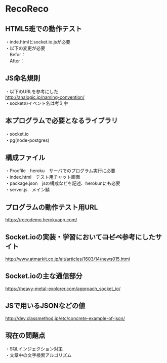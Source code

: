 ﻿# RecoReco

## HTML5班での動作テスト  
・inde.htmlとsocket.io.jsが必要  
・以下の変更が必要  
　Befor：<script type="text/javascript" src="/socket.io/socket.io.js"></script>  
　After：<script type="text/javascript" src="socket.io.jsファイルが有るディレクトリ"></script>  

## JS命名規則
・以下のURLを参考にした  
http://analogic.jp/naming-convention/  
・socketのイベント名は考え中  

## 本プログラムで必要となるライブラリ  
・socket.io  
・pg(node-postgres)

## 構成ファイル
・Procfile　heroku　サーバでのプログラム実行に必要  
・index.html　テスト用チャット画面  
・package.json　jsの構成などを記述、herokunにも必要  
・server.js　メイン鯖  

## プログラムの動作テスト用URL  
https://recodemo.herokuapp.com/  

## Socket.ioの実装・学習において~~コピペ~~参考にしたサイト  
http://www.atmarkit.co.jp/ait/articles/1603/14/news015.html  

## Socket.ioの主な通信部分  
https://heavy-metal-explorer.com/approach_socket_io/  

## JSで用いるJSONなどの値  
http://dev.classmethod.jp/etc/concrete-example-of-json/  

## 現在の問題点  
・SQLインジェクション対策  
・文章中の文字検索アルゴリズム  
